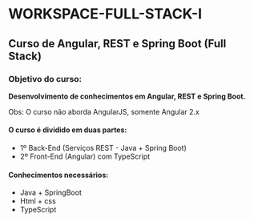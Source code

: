 # WORKSPACE-FULL-STACK-I

## Curso de Angular, REST e Spring Boot (Full Stack)
### Objetivo do curso:

**Desenvolvimento de conhecimentos em Angular, REST e Spring Boot.**

Obs: O curso não aborda AngularJS, somente Angular 2.x
 
#### O curso é dividido em duas partes:

 - 1º Back-End (Serviços REST - Java + Spring Boot)
 - 2º Front-End (Angular) com TypeScript

#### Conhecimentos necessários:

 - Java + SpringBoot
 - Html + css
 - TypeScript
